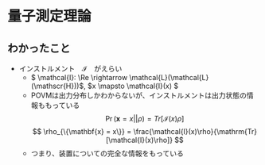 <script type="text/javascript" async src="https://cdnjs.cloudflare.com/ajax/libs/mathjax/2.7.7/MathJax.js?config=TeX-MML-AM_CHTML">
</script>
<script type="text/x-mathjax-config">
 MathJax.Hub.Config({
 tex2jax: {
 inlineMath: [['$', '$'] ],
 displayMath: [ ['$$','$$'], ["\\[","\\]"] ]
 }
 });
</script>

# 量子測定理論

## わかったこと
- インストルメント　$\mathcal{I}$　がえらい
  - $ \mathcal{I}: \Re \rightarrow \mathcal{L}(\mathcal{L}(\mathscr{H}))$, $x \mapsto \mathcal{I}(x) $
  - POVMは出力分布しかわからないが、インストルメントは出力状態の情報ももっている
  $$ \Pr(\mathbf{x} = x || \rho) = Tr[\mathcal{I}(x)\rho] $$
  $$ \rho_{\{\mathbf{x} = x\}}  = \frac{\mathcal{I}(x)\rho}{\mathrm{Tr}[\mathcal{I}(x)\rho]} $$
  - つまり、装置についての完全な情報をもっている

